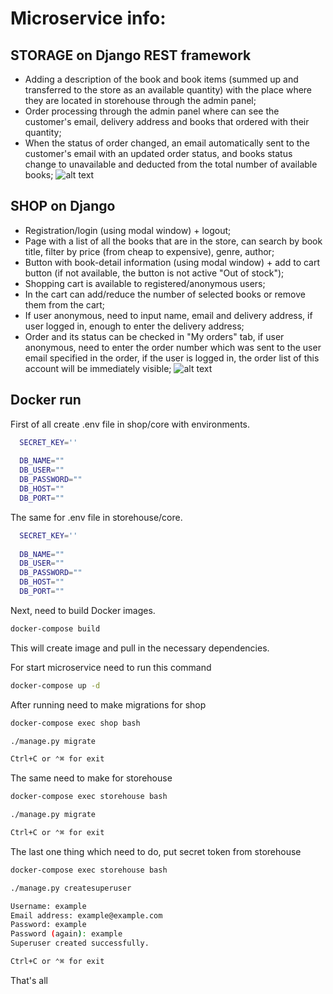 # Microservice info:
## STORAGE on Django REST framework
- Adding a description of the book and book items (summed up and transferred to the store as an available quantity) with the place where they are located in storehouse through the admin panel;
- Order processing through the admin panel where can see the customer's email, delivery address and books that ordered with their quantity;
- When the status of order changed, an email automatically sent to the customer's email with an updated order status, and books status change to unavailable and deducted from the total number of available books;
![alt text](https://github.com/Cubinec-py/microservice_storehouse_shop/blob/main/storehouse/storehouse_model_visualized.png?raw=true)

## SHOP on Django
- Registration/login (using modal window) + logout;
- Page with a list of all the books that are in the store, can search by book title, filter by price (from cheap to expensive), genre, author;
- Button with book-detail information (using modal window) + add to cart button (if not available, the button is not active "Out of stock");
- Shopping cart is available to registered/anonymous users;
- In the cart can add/reduce the number of selected books or remove them from the cart;
- If user anonymous, need to input name, email and delivery address, if user logged in, enough to enter the delivery address;
- Order and its status can be checked in "My orders" tab, if user anonymous, need to enter the order number which was sent to the user email specified in the order, if the user is logged in, the order list of this account will be immediately visible;
![alt text](https://github.com/Cubinec-py/microservice_storehouse_shop/blob/main/shop/shop_model_visualized.png?raw=true)

## Docker run
First of all create .env file in shop/core with environments.
```sh
  SECRET_KEY=''
  
  DB_NAME=""
  DB_USER=""
  DB_PASSWORD=""
  DB_HOST=""
  DB_PORT=""
```
The same for .env file in storehouse/core.
```sh
  SECRET_KEY=''
  
  DB_NAME=""
  DB_USER=""
  DB_PASSWORD=""
  DB_HOST=""
  DB_PORT=""
```
Next, need to build Docker images.
```sh
docker-compose build
```
This will create image and pull in the necessary dependencies.

For start microservice need to run this command
```sh
docker-compose up -d
```
After running need to make migrations for shop
```sh
docker-compose exec shop bash

./manage.py migrate

Ctrl+C or ⌃⌘ for exit
```
The same need to make for storehouse
```sh
docker-compose exec storehouse bash

./manage.py migrate

Ctrl+C or ⌃⌘ for exit
```
The last one thing which need to do, put secret token from storehouse
```sh
docker-compose exec storehouse bash

./manage.py createsuperuser

Username: example
Email address: example@example.com
Password: example
Password (again): example
Superuser created successfully.

Ctrl+C or ⌃⌘ for exit
```
That's all